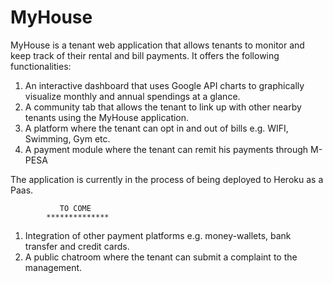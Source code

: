 # MyHouse

MyHouse is a tenant web application that allows tenants to monitor and keep track of their rental and bill payments. It offers the following functionalities:
  1. An interactive dashboard that uses Google API charts to graphically visualize monthly and annual spendings at a glance. 
  2. A community tab that allows the tenant to link up with other nearby tenants using the MyHouse application. 
  3. A platform where the tenant can opt in and out of bills e.g. WIFI, Swimming, Gym etc. 
  4. A payment module where the tenant can remit his payments through M-PESA
  
  The application is currently in the process of being deployed to Heroku as a Paas. 
  
               TO COME
            **************
   1. Integration of other payment platforms e.g. money-wallets, bank transfer and credit cards. 
   2. A public chatroom where the tenant can submit a complaint to the management. 
   
